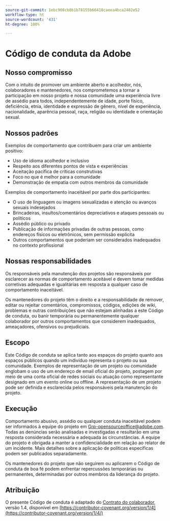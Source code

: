 ```yaml
---
source-git-commit: 1ebc908cb8b1b78155b66418caeea4bca2402e52
workflow-type: ht
source-wordcount: '431'
ht-degree: 100%

---
```

# Código de conduta da Adobe

## Nosso compromisso

Com o intuito de promover um ambiente aberto e acolhedor, nós, colaboradores e mantenedores, nos comprometemos a tornar a participação em nosso projeto e nossa comunidade uma experiência livre de assédio para todos, independentemente de idade, porte físico, deficiência, etnia, identidade e expressão de gênero, nível de experiência, nacionalidade, aparência pessoal, raça, religião ou identidade e orientação sexual.

## Nossos padrões

Exemplos de comportamento que contribuem para criar um ambiente positivo:

* Uso de idioma acolhedor e inclusivo
* Respeito aos diferentes pontos de vista e experiências
* Aceitação pacífica de críticas construtivas
* Foco no que é melhor para a comunidade
* Demonstração de empatia com outros membros da comunidade

Exemplos de comportamento inaceitável por parte dos participantes:

* O uso de linguagem ou imagens sexualizadas e atenção ou avanços sexuais indesejados
* Brincadeiras, insultos/comentários depreciativos e ataques pessoais ou políticos
* Assédio público ou privado
* Publicação de informações privadas de outras pessoas, como endereços físicos ou eletrônicos, sem permissão explícita
* Outros comportamentos que poderiam ser considerados inadequados no contexto profissional

## Nossas responsabilidades

Os responsáveis pela manutenção dos projetos são responsáveis por esclarecer as normas de comportamento aceitável e devem tomar medidas corretivas adequadas e igualitárias em resposta a qualquer caso de comportamento inaceitável.

Os mantenedores do projeto têm o direito e a responsabilidade de remover, editar ou rejeitar comentários, compromissos, códigos, edições de wiki, problemas e outras contribuições que não estejam alinhadas a este Código de conduta, ou banir temporária ou permanentemente qualquer colaborador por outros comportamentos que considerem inadequados, ameaçadores, ofensivos ou prejudiciais.

## Escopo

Este Código de conduta se aplica tanto aos espaços do projeto quanto aos espaços públicos quando um indivíduo representa o projeto ou sua comunidade. Exemplos de representação de um projeto ou comunidade englobam o uso de um endereço de email oficial do projeto, postagem por meio de uma conta oficial de redes sociais ou atuação como representante designado em um evento online ou offline. A representação de um projeto pode ser definida e esclarecida pelos responsáveis pela manutenção do projeto.

## Execução

Comportamento abusivo, assédio ou qualquer conduta inaceitável podem ser informados à equipe do projeto em Grp-opensourceoffice@adobe.com. Todas as denúncias serão analisadas e investigadas e resultarão em uma resposta considerada necessária e adequada às circunstâncias. A equipe do projeto é obrigada a manter a confidencialidade em relação ao relator de um incidente.
Mais detalhes sobre a aplicação de políticas específicas podem ser publicados separadamente.

Os mantenedores do projeto que não seguirem ou aplicarem o Código de conduta de boa fé podem enfrentar repercussões temporárias ou permanentes, determinadas por outros membros da liderança do projeto.

## Atribuição

O presente Código de conduta é adaptado do [Contrato do colaborador](https://contributor-covenant.org), versão 1.4, disponível em [https://contributor-covenant.org/version/1/4](https://contributor-covenant.org/version/1/4/)
